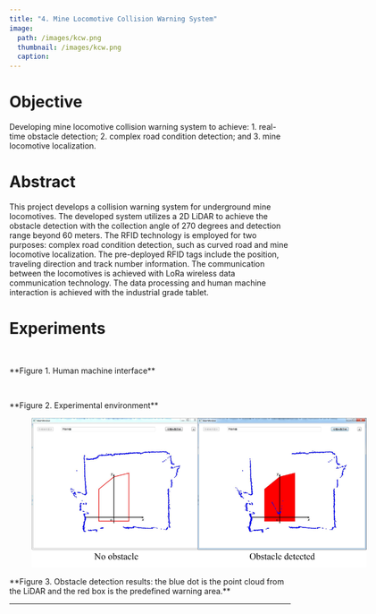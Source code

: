 ```yaml
---
title: "4. Mine Locomotive Collision Warning System"
image:
  path: /images/kcw.png
  thumbnail: /images/kcw.png
  caption:
---
```

# Objective
Developing mine locomotive collision warning system to achieve: 1. real-time obstacle detection; 2. complex road condition detection; and 3. mine locomotive localization.

# Abstract
This project develops a collision warning system for underground mine locomotives. The developed system utilizes a 2D LiDAR to achieve the obstacle detection with the collection angle of 270 degrees and detection range beyond 60 meters. The RFID technology is employed for two purposes: complex road condition detection, such as curved road and mine locomotive localization. The pre-deployed RFID tags include the position, traveling direction and track number information. The communication between the locomotives is achieved with LoRa wireless data communication technology. The data processing and human machine interaction is achieved with the industrial grade tablet.

# Experiments

<figure style="width: 600px" class="align-center">
  <img src="/images/kcw_hmi.jpg" alt="">
  <figcaption></figcaption>
</figure>
**Figure 1. Human machine interface**

<figure style="width: 600px" class="align-center">
  <img src="/images/kcw_test_environment.png" alt="">
  <figcaption></figcaption>
</figure>
**Figure 2. Experimental environment**

<figure style="width: 600px" class="align-center">
  <img src="/images/kcw_results.png" alt="">
  <figcaption></figcaption>
</figure>
**Figure 3. Obstacle detection results: the blue dot is the point cloud from the LiDAR and the red box is the predefined warning area.**

---
